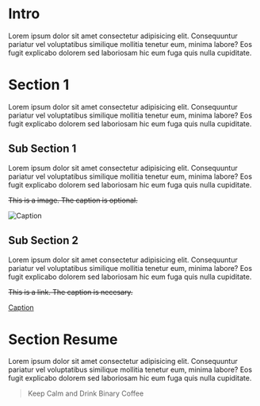 # Intro

Lorem ipsum dolor sit amet consectetur adipisicing elit. Consequuntur pariatur
vel voluptatibus similique mollitia tenetur eum, minima labore? Eos fugit
explicabo dolorem sed laboriosam hic eum fuga quis nulla cupiditate.

# Section 1

Lorem ipsum dolor sit amet consectetur adipisicing elit. Consequuntur pariatur
vel voluptatibus similique mollitia tenetur eum, minima labore? Eos fugit
explicabo dolorem sed laboriosam hic eum fuga quis nulla cupiditate.

## Sub Section 1

Lorem ipsum dolor sit amet consectetur adipisicing elit. Consequuntur pariatur
vel voluptatibus similique mollitia tenetur eum, minima labore? Eos fugit
explicabo dolorem sed laboriosam hic eum fuga quis nulla cupiditate.

~~This is a image. The caption is optional.~~

![Caption](https://api.binary-coffee.dev//uploads/399b22ad705c49b1bf1b9e7063abb9b2.png)

## Sub Section 2

Lorem ipsum dolor sit amet consectetur adipisicing elit. Consequuntur pariatur
vel voluptatibus similique mollitia tenetur eum, minima labore? Eos fugit
explicabo dolorem sed laboriosam hic eum fuga quis nulla cupiditate.

~~This is a link. The caption is necesary.~~

[Caption](https://binary-coffee.dev)

# Section Resume

Lorem ipsum dolor sit amet consectetur adipisicing elit. Consequuntur pariatur
vel voluptatibus similique mollitia tenetur eum, minima labore? Eos fugit
explicabo dolorem sed laboriosam hic eum fuga quis nulla cupiditate.

> Keep Calm and Drink Binary Coffee